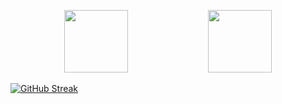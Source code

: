 <p align="center">
<img height="100rem" src="https://github-readme-stats.vercel.app/api?username=surajshende247&show_icons=true&&count_private=true&include_all_commits=true" width="45%"/>

<img height="100rem" src="https://github-readme-stats.vercel.app/api/top-langs/?username=surajshende247&layout=compact&hide=Jupyter%20NoteBook" width="45%" />


</p>



[![GitHub Streak](https://github-readme-streak-stats.herokuapp.com/?user=surajshende247)](https://git.io/streak-stats)


